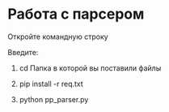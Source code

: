 # Работа с парсером
Откройте командную строку

Введите:

 1) cd Папка в которой вы поставили файлы

 2) pip install -r req.txt

 3) python pp_parser.py
